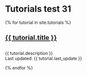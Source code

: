 ---
---
# Tutorials test 31

{% for tutorial in site.tutorials %}
  <div><h2><a href="{{ tutorial.url }}">{{ tutorial.title }}</a><h2></div>
  <div>{{ tutorial.description }}</div>
  <div>Last updated: {{ tutorial.last_update }}</div>
  <p></p>
{% endfor %}
